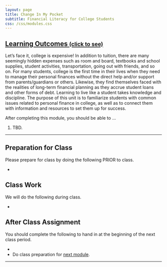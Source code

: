 ```yaml
---
layout: page
title: Change In My Pocket
subtitle: Financial Literacy for College Students
css: /css/modules.css
---
```


<div class="panel-group-ILOs">
  <div class="panel panel-default">
    <div class="panel-heading">
      <h2 class="panel-title">
        <a data-toggle="collapse" href="#ILOs">Learning Outcomes <small>(click to see)</small></a>
      </h2>
    </div>
    <div id="ILOs" class="panel-collapse collapse">
      <div class="panel-body">
<p>Let’s face it, college is expensive! In addition to tuition, there are many seemingly hidden expenses such as room and board, textbooks and school supplies, student activities, transportation, going out with friends, and so on. For many students, college is the first time in their lives when they need to manage their personal finances without the direct help and/or support from parents/guardians or others. Likewise, they find themselves faced with the realities of long-term financial planning as they accrue student loans and other forms of debt. Learning to live like a student takes knowledge and discipline. The purpose of this unit is to familiarize students with common issues related to personal finance in college, as well as to connect them with information and resources to set them up for success.</p>

<p>After completing this module, you should be able to ...</p>

<ol>
  <li>TBD.</li>
</ol>
      </div>
    </div>
  </div>
</div>

----

## Preparation for Class

Please prepare for class by doing the following PRIOR to class.

* 

## Class Work

We will do the following during class.

* 

## After Class Assignment

You should complete the following to hand in at the beginning of the next class period.

* 
* Do class preparation for [next module](Engagement).

----

